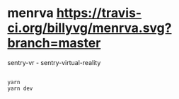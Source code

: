 # menrva https://travis-ci.org/billyvg/menrva.svg?branch=master
sentry-vr - sentry-virtual-reality

##
```
yarn
yarn dev
```

